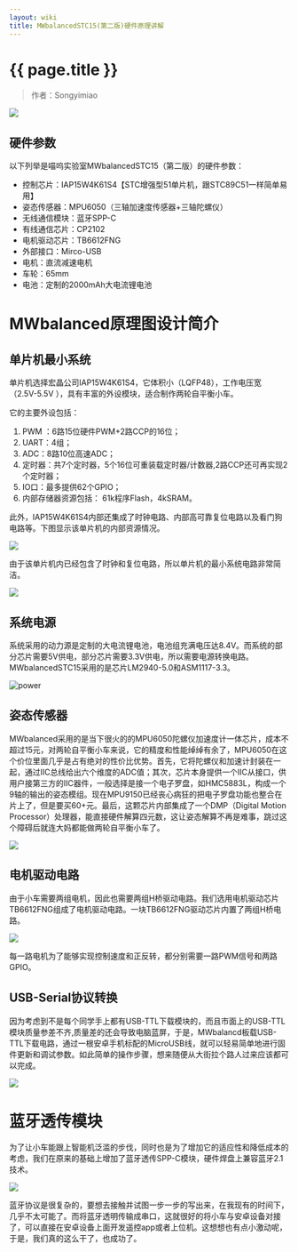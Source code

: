 ```yaml
---
layout: wiki
title: MWbalancedSTC15(第二版)硬件原理讲解
---
```


# {{ page.title }}

> 作者：Songyimiao

![](/img/3.png)

## 硬件参数

以下列举是喵呜实验室MWbalancedSTC15（第二版）的硬件参数：

* 控制芯片：IAP15W4K61S4【STC增强型51单片机，跟STC89C51一样简单易用】
* 姿态传感器：MPU6050（三轴加速度传感器+三轴陀螺仪）
* 无线通信模块：蓝牙SPP-C
* 有线通信芯片：CP2102
* 电机驱动芯片：TB6612FNG
* 外部接口：Mirco-USB
* 电机：直流减速电机
* 车轮：65mm
* 电池：定制的2000mAh大电流锂电池


# MWbalanced原理图设计简介

## 单片机最小系统

单片机选择宏晶公司IAP15W4K61S4，它体积小（LQFP48），工作电压宽（2.5V-5.5V
），具有丰富的外设模块，适合制作两轮自平衡小车。

它的主要外设包括：

1. PWM ：6路15位硬件PWM+2路CCP的16位；
2. UART：4组；
3. ADC：8路10位高速ADC；
3. 定时器：共7个定时器，5个16位可重装载定时器/计数器,2路CCP还可再实现2个定时器；
5. IO口：最多提供62个GPIO；
6. 内部存储器资源包括： 61k程序Flash，4kSRAM。

此外，IAP15W4K61S4内部还集成了时钟电路、内部高可靠复位电路以及看门狗电路等。下图显示该单片机的内部资源情况。

![](/img/wiki/hardware-basic-01.png)

由于该单片机内已经包含了时钟和复位电路，所以单片机的最小系统电路非常简洁。

![](/img/wiki/hardware-basic-02.png)


## 系统电源

系统采用的动力源是定制的大电流锂电池，电池组充满电压达8.4V。而系统的部分芯片需要5V供电，部分芯片需要3.3V供电，所以需要电源转换电路。MWbalancedSTC15采用的是芯片LM2940-5.0和ASM1117-3.3。

![power](/img/wiki/hardware-basic-10.png) 


## 姿态传感器

MWbalanced采用的是当下很火的的MPU6050陀螺仪加速度计一体芯片，成本不超过15元，对两轮自平衡小车来说，它的精度和性能绰绰有余了，MPU6050在这个价位里面几乎是占有绝对的性价比优势。首先，它将陀螺仪和加速计封装在一起，通过IIC总线给出六个维度的ADC值；其次，芯片本身提供一个IIC从接口，供用户接第三方的IIC器件，一般选择是接一个电子罗盘，如HMC5883L，构成一个9轴的输出的姿态模组。现在MPU9150已经丧心病狂的把电子罗盘功能也整合在片上了，但是要买60+元。最后，这颗芯片内部集成了一个DMP（Digital Motion Processor）处理器，能直接硬件解算四元数，这让姿态解算不再是难事，跳过这个障碍后就连大妈都能做两轮自平衡小车了。

![](/img/wiki/hardware-basic-04.png) 

## 电机驱动电路

由于小车需要两组电机，因此也需要两组H桥驱动电路。我们选用电机驱动芯片 TB6612FNG组成了电机驱动电路。一块TB6612FNG驱动芯片内置了两组H桥电路。

![](/img/wiki/hardware-basic-09.png) 

每一路电机为了能够实现控制速度和正反转，都分别需要一路PWM信号和两路GPIO。


## USB-Serial协议转换

因为考虑到不是每个同学手上都有USB-TTL下载模块的，而且市面上的USB-TTL模块质量参差不齐,质量差的还会导致电脑蓝屏，于是，MWbalancd板载USB-TTL下载电路，通过一根安卓手机标配的MicroUSB线，就可以轻易简单地进行固件更新和调试参数。如此简单的操作步骤，想来随便从大街拉个路人过来应该都可以完成。

![](/img/wiki/hardware-basic-05.png) 

# 蓝牙透传模块

为了让小车能跟上智能机泛滥的步伐，同时也是为了增加它的适应性和降低成本的考虑，我们在原来的基础上增加了蓝牙透传SPP-C模块，硬件焊盘上兼容蓝牙2.1技术。

![](/img/wiki/hardware-basic-08.png) 

蓝牙协议是很复杂的，要想去接触并试图一步一步的写出来，在我现有的时间下，几乎不太可能了。而将蓝牙透明传输成串口，这就很好的将小车与安卓设备对接了，可以直接在安卓设备上面开发遥控app或者上位机。这想想也有点小激动呢，于是，我们真的这么干了，也成功了。